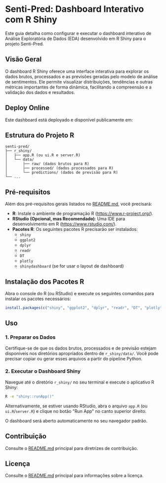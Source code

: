 # Senti-Pred: Dashboard Interativo com R Shiny

Este guia detalha como configurar e executar o dashboard interativo de Análise Exploratória de Dados (EDA) desenvolvido em R Shiny para o projeto Senti-Pred.

## Visão Geral

O dashboard R Shiny oferece uma interface interativa para explorar os dados brutos, processados e as previsões geradas pelo modelo de análise de sentimentos. Ele permite visualizar distribuições, tendências e outras métricas importantes de forma dinâmica, facilitando a compreensão e a validação dos dados e resultados.

## Deploy Online

Este dashboard está deployado e disponível publicamente em: <mcurl name="https://pedrom2626.shinyapps.io/r_shiny/" url="https://pedrom2626.shinyapps.io/r_shiny/"></mcurl>

## Estrutura do Projeto R

```
senti-pred/
├── r_shiny/
│   ├── app.R (ou ui.R e server.R)
│   └── data/
│       ├── raw/ (dados brutos para R)
│       ├── processed/ (dados processados para R)
│       └── predictions/ (dados de previsão para R)
└── ...
```

## Pré-requisitos

Além dos pré-requisitos gerais listados no [README.md](../README.md), você precisará:

-   **R**: Instale o ambiente de programação R (https://www.r-project.org/).
-   **RStudio (Opcional, mas Recomendado)**: Uma IDE para desenvolvimento em R (https://www.rstudio.com/).
-   **Pacotes R**: Os seguintes pacotes R precisarão ser instalados:
    -   `shiny`
    -   `ggplot2`
    -   `dplyr`
    -   `readr`
    -   `DT`
    -   `plotly`
    -   `shinydashboard` (se for usar o layout de dashboard)

## Instalação dos Pacotes R

Abra o console do R (ou RStudio) e execute os seguintes comandos para instalar os pacotes necessários:

```R
install.packages(c("shiny", "ggplot2", "dplyr", "readr", "DT", "plotly", "shinydashboard"))
```

## Uso

### 1. Preparar os Dados

Certifique-se de que os dados brutos, processados e de previsão estejam disponíveis nos diretórios apropriados dentro de `r_shiny/data/`. Você pode precisar copiar ou gerar esses arquivos a partir do pipeline Python.

### 2. Executar o Dashboard Shiny

Navegue até o diretório `r_shiny/` no seu terminal e execute o aplicativo R Shiny:

```bash
R -e "shiny::runApp()"
```

Alternativamente, se estiver usando RStudio, abra o arquivo `app.R` (ou `ui.R`/`server.R`) e clique no botão "Run App" no canto superior direito.

O dashboard será aberto automaticamente no seu navegador padrão.

## Contribuição

Consulte o [README.md](../README.md) principal para diretrizes de contribuição.

## Licença

Consulte o [README.md](../README.md) principal para informações sobre a licença.